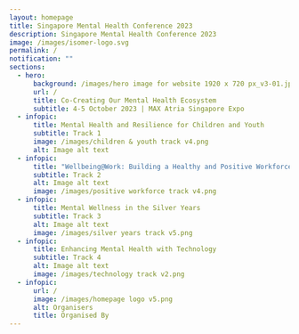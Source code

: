 ```yaml
---
layout: homepage
title: Singapore Mental Health Conference 2023
description: Singapore Mental Health Conference 2023
image: /images/isomer-logo.svg
permalink: /
notification: ""
sections:
  - hero:
      background: /images/hero image for website 1920 x 720 px_v3-01.jpg
      url: /
      title: Co-Creating Our Mental Health Ecosystem
      subtitle: 4-5 October 2023 | MAX Atria Singapore Expo
  - infopic:
      title: Mental Health and Resilience for Children and Youth
      subtitle: Track 1
      image: /images/children & youth track v4.png
      alt: Image alt text
  - infopic:
      title: "Wellbeing@Work: Building a Healthy and Positive Workforce"
      subtitle: Track 2
      alt: Image alt text
      image: /images/positive workforce track v4.png
  - infopic:
      title: Mental Wellness in the Silver Years
      subtitle: Track 3
      alt: Image alt text
      image: /images/silver years track v5.png
  - infopic:
      title: Enhancing Mental Health with Technology
      subtitle: Track 4
      alt: Image alt text
      image: /images/technology track v2.png
  - infopic:
      url: /
      image: /images/homepage logo v5.png
      alt: Organisers
      title: Organised By
---
```

